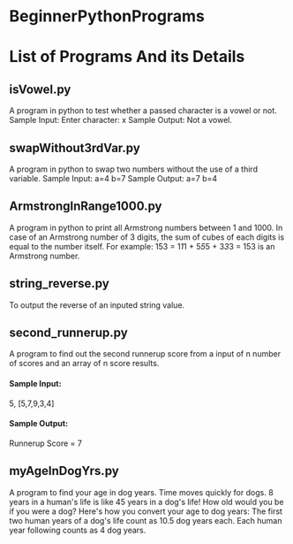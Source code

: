 # BeginnerPythonPrograms
# List of Programs And its Details
## isVowel.py
A program in python to test whether a passed character is a vowel or not.
Sample Input: Enter character: x
Sample Output: Not a vowel.
## swapWithout3rdVar.py
A program in python to swap two numbers without the use of a third variable.
Sample Input: a=4 b=7
Sample Output: a=7 b=4
## ArmstrongInRange1000.py
A program in python to print all Armstrong numbers between 1 and 1000.
In case of an Armstrong number of 3 digits, the sum of cubes of each digits is equal to the number itself.
For example:    153 = 1*1*1 + 5*5*5 + 3*3*3 = 153 is an Armstrong number.
## string_reverse.py
To output the reverse of an inputed string value.
## second_runnerup.py
A program to find out the second runnerup score from a input of n number of scores and an array of n score results.
#### Sample Input:
5, [5,7,9,3,4]
#### Sample Output:
Runnerup Score = 7
## myAgeInDogYrs.py
A program to find your age in dog years.
Time moves quickly for dogs. 8 years in a human's life is like 45 years in a dog's life! How old would you be if you were a dog?
Here's how you convert your age to dog years:
The first two human years of a dog's life count as 10.5 dog years each.
Each human year following counts as 4 dog years.

